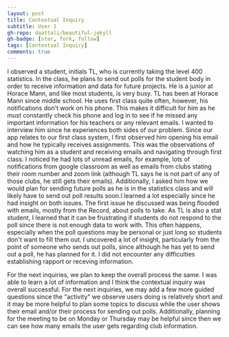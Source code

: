 ```yaml
---
layout: post
title: Contextual Inquiry
subtitle: User 1
gh-repo: daattali/beautiful-jekyll
gh-badge: [star, fork, follow]
tags: [Contextual Inquiry]
comments: true
---
```

I observed a student, initials TL, who is currently taking the level 400 statistics. In the class, he plans to send out polls for the student body in order to receive information and data for future projects. He is a junior at Horace Mann, and like most students, is very busy. TL has been at Horace Mann since middle school. He uses first class quite often, however, his notifications don't work on his phone. This makes it difficult for him as he must constantly check his phone and log in to see if he missed any important information for his teachers or any relevant emails. 
I wanted to interview him since he experiences both sides of our problem. Since our app relates to our first class system, I first observed him opening his email and how he typically receives assignments. This was the observations of watching him as a student and receiving emails and navigating through first class. I noticed he had lots of unread emails, for example, lots of notifications from google classroom as well as emails from clubs stating their room number and zoom link (although TL says he is not part of any of those clubs, he still gets their emails). Additionally, I asked him how we would plan for sending future polls as he is in the statistics class and will likely have to send out poll results soon.I learned a lot especially since he had insight on both issues. The first issue he discussed was being flooded with emails, mostly from the Record, about polls to take. As TL is also a stat student, I learned that it can be frustrating if students do not respond to the poll since there is not enough data to work with. This often happens, especially when the poll questions may be personal or just long so students don't want to fill them out. I uncovered a lot of insight, particularly from the point of someone who sends out polls, since although he has yet to send out a poll, he has planned for it. I did not encounter any difficulties establishing rapport or receving information. 

For the next inquiries, we plan to keep the overall process the same. I was able to learn a lot of information and I think the contextual inquiry was overall successful. 
For the next inquiries, we may add a few more guided questions since the "activity" we observe users doing is relatively short and it may be more helpful to plan some topics to discuss while the user shows their email and/or their process for sending out polls. Additionally, planning for the meeting to be on Monday or Thursday may be helpful since then we can see how many emails the user gets regarding club information. 
